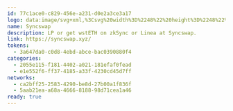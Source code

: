 ```yaml
---
id: 77c1ace0-c829-456e-a231-d0e2a3ce3a17
logo: data:image/svg+xml,%3Csvg%20width%3D%2248%22%20height%3D%2248%22%20viewBox%3D%220%200%2048%2048%22%20fill%3D%22none%22%20xmlns%3D%22http%3A%2F%2Fwww.w3.org%2F2000%2Fsvg%22%3E%0A%3Cg%20clip-path%3D%22url(%23clip0_14627_3240)%22%3E%0A%3Cpath%20d%3D%22M24%2048C37.2552%2048%2048%2037.2552%2048%2024C48%2010.7448%2037.2552%200%2024%200C10.7448%200%200%2010.7448%200%2024C0%2037.2552%2010.7448%2048%2024%2048Z%22%20fill%3D%22%23FBF2F8%22%2F%3E%0A%3Cg%20clip-path%3D%22url(%23clip1_14627_3240)%22%3E%0A%3Cpath%20d%3D%22M35.9689%2018.012C36.1028%2019.3808%2035.8127%2020.7046%2035.2325%2021.9387C35.054%2022.3202%2035.1655%2022.5221%2035.3441%2022.8363C35.8796%2023.8011%2035.6788%2024.5416%2034.7192%2025.0577C33.5142%2025.7084%2032.2869%2026.3591%2031.0595%2026.9649C30.6132%2027.1893%2030.457%2027.3688%2030.7248%2027.8849C33.5142%2033.5618%2029.1851%2039.5079%2023.8071%2040.7645C18.8085%2041.9313%2013.6537%2038.6553%2012.3594%2033.6964C11.7792%2031.4974%2011.9131%2029.4107%2012.6941%2027.3239C12.828%2026.9649%2012.8726%2026.6732%2012.6941%2026.2693C12.2032%2025.2372%2012.4263%2024.5865%2013.4305%2024.0479C14.5017%2023.4645%2015.5951%2022.8811%2016.7109%2022.3875C17.2911%2022.1182%2017.3357%2021.8265%2017.0902%2021.288C14.9703%2016.4414%2017.8713%2011.6171%2021.8657%209.2611C28.0247%205.64853%2034.8085%2010.4279%2035.8127%2015.6785C35.9689%2016.4638%2035.9243%2017.2267%2035.9689%2018.012ZM34.4068%2023.644C33.1125%2023.2177%2033.2687%2022.6343%2033.6704%2021.8714C34.2283%2020.8168%2034.63%2019.65%2034.6523%2018.4608C34.7639%2011.3254%2027.6453%207.51091%2022.5128%2010.5625C17.5365%2013.5019%2016.0191%2019.4256%2020.4821%2023.644C21.9773%2025.0577%2023.7625%2026.0449%2025.3915%2027.279C26.9535%2028.4683%2028.1139%2030.0165%2027.8238%2032.0135C27.3998%2035.0876%2023.9187%2037.7353%2020.7499%2037.107C16.0637%2036.1646%2014.8364%2031.2282%2016.4208%2028.1317C16.6885%2027.6381%2016.9563%2027.3015%2017.5142%2027.7951C17.9159%2028.1317%2018.1614%2028.0868%2018.1837%2027.481C18.206%2026.2469%2018.2729%2025.0128%2018.3399%2023.7787C18.3622%2023.2626%2018.206%2023.1504%2017.782%2023.3748C16.51%2024.0479%2015.2381%2024.6986%2013.8099%2025.4615C14.9256%2025.9103%2014.7471%2026.404%2014.3455%2027.2342C12.895%2030.2409%2013.2966%2033.2028%2015.0372%2035.9402C17.7597%2040.2035%2024.365%2040.7645%2028.0916%2036.5236C29.4752%2034.9529%2030.1446%2033.1354%2030.0777%2031.1384C29.9884%2028.7824%2028.6272%2027.0098%2026.9312%2025.4391C25.4361%2024.0479%2023.517%2023.285%2022.1781%2021.6246C19.9019%2018.8198%2019.9466%2016.1272%2022.6467%2013.6814C24.789%2011.7517%2027.6676%2011.662%2029.8768%2013.4571C32.0191%2015.2072%2032.6439%2018.371%2031.305%2020.7495C31.0819%2021.1534%2030.9033%2021.6246%2030.3231%2021.131C30.0554%2020.929%2029.8099%2020.9514%2029.8099%2021.3553C29.7429%2022.7241%2029.6983%2024.1152%2029.6537%2025.484C29.6314%2025.9103%2029.8099%2026.0225%2030.1892%2025.8206C31.4835%2025.125%2032.8224%2024.4518%2034.4068%2023.644ZM19.7234%2024.8782C19.6565%2026.1571%2019.6342%2027.122%2019.5672%2028.0644C19.5003%2028.9395%2019.054%2029.5678%2018.0944%2029.5453C17.6035%2029.5229%2017.4696%2029.7024%2017.3803%2030.1287C16.9117%2032.4174%2018.2283%2034.751%2020.4152%2035.4241C22.4905%2036.0749%2024.789%2035.0876%2025.8824%2033.0681C26.6858%2031.5872%2026.3064%2029.7921%2024.8113%2028.5805C23.2269%2027.3464%2021.3971%2026.4264%2019.7234%2024.8782ZM28.2255%2024.5191C28.2701%2023.3075%2028.3371%2022.3202%2028.3594%2021.3105C28.3817%2020.4802%2028.6941%2019.7847%2029.5198%2019.6052C30.4124%2019.4256%2030.5463%2018.8647%2030.5463%2018.1467C30.5909%2016.3965%2029.4752%2014.579%2027.9577%2013.9058C26.5742%2013.2776%2024.6551%2013.7263%2023.3608%2014.9829C21.6202%2016.6433%2021.4863%2018.5506%2022.8922%2020.2559C24.3427%2022.0285%2026.3957%2022.926%2028.2255%2024.5191Z%22%20fill%3D%22url(%23paint0_linear_14627_3240)%22%2F%3E%0A%3C%2Fg%3E%0A%3C%2Fg%3E%0A%3Cdefs%3E%0A%3ClinearGradient%20id%3D%22paint0_linear_14627_3240%22%20x1%3D%2212.0001%22%20y1%3D%2224.4989%22%20x2%3D%2236.0001%22%20y2%3D%2224.4989%22%20gradientUnits%3D%22userSpaceOnUse%22%3E%0A%3Cstop%20stop-color%3D%22%23A99FFF%22%2F%3E%0A%3Cstop%20offset%3D%221%22%20stop-color%3D%22%23D076FF%22%2F%3E%0A%3C%2FlinearGradient%3E%0A%3CclipPath%20id%3D%22clip0_14627_3240%22%3E%0A%3Crect%20width%3D%2248%22%20height%3D%2248%22%20fill%3D%22white%22%2F%3E%0A%3C%2FclipPath%3E%0A%3CclipPath%20id%3D%22clip1_14627_3240%22%3E%0A%3Crect%20width%3D%2224%22%20height%3D%2233%22%20fill%3D%22white%22%20transform%3D%22translate(12%208)%22%2F%3E%0A%3C%2FclipPath%3E%0A%3C%2Fdefs%3E%0A%3C%2Fsvg%3E%0A
name: Syncswap
description: LP or get wstETH on zkSync or Linea at Syncswap.
link: https://syncswap.xyz/
tokens:
  - 3a647da0-c0d8-4ebd-abce-bac0390880f4
categories:
  - 2055e115-f181-4402-a021-181efaf0fead
  - e1e552f6-ff37-4185-a33f-4230cd45d7ff
networks:
  - ca2bff25-2583-4290-be8d-27b00a1f836f
  - 5aab21ea-a68a-4666-8188-98d71cea1a46
ready: true
---
```

